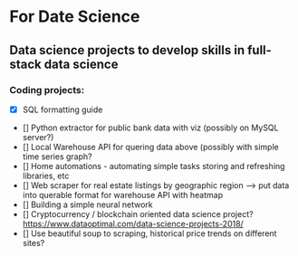 # For Date Science

## Data science projects to develop skills in full-stack data science

### Coding projects: 
- [x] SQL formatting guide
- [] Python extractor for public bank data with viz (possibly on MySQL server?) 
- [] Local Warehouse API for quering data above (possibly with simple time series graph?
- [] Home automations - automating simple tasks storing and refreshing libraries, etc
- [] Web scraper for real estate listings by geographic region --> put data into querable format for warehouse API with heatmap
- [] Building a simple neural network 
- [] Cryptocurrency / blockchain oriented data science project? https://www.dataoptimal.com/data-science-projects-2018/
- [] Use beautiful soup to scraping, historical price trends on different sites?
